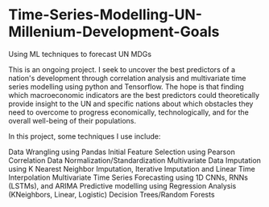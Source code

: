 # Time-Series-Modelling-UN-Millenium-Development-Goals
 Using ML techniques to forecast UN MDGs  

This is an ongoing project. I seek to uncover the best predictors of a nation's development through correlation analysis and multivariate time series
modelling using python and Tensorflow. The hope is that finding which macroeconomic indicators are the best predictors could theoretically provide
insight to the UN and specific nations about which obstacles they need to overcome to progress economically, technologically, and for the overall 
well-being of their populations. 

In this project, some techniques I use include:

 Data Wrangling using Pandas
 Initial Feature Selection using Pearson Correlation 
 Data Normalization/Standardization 
 Multivariate Data Imputation using K Nearest Neighbor Imputation, Iterative Imputation and Linear Time Interpolation
 Multivariate Time Series Forecasting using 1D CNNs, RNNs (LSTMs), and ARIMA
 Predictive modelling using Regression Analysis (KNeighbors, Linear, Logistic) Decision Trees/Random Forests

 
